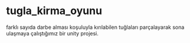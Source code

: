 # tugla_kirma_oyunu
farklı sayıda darbe alması koşuluyla kırılabilen tuğlaları parçalayarak sona ulaşmaya çalıştığımız bir unity projesi.
